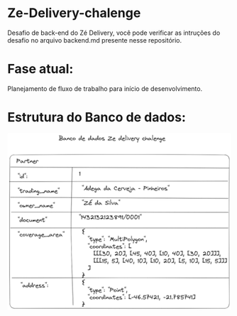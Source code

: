 # Ze-Delivery-chalenge

Desafio de back-end do Zé Delivery, você pode verificar as intruções do desafio no arquivo backend.md presente nesse repositório.



# Fase atual:
  Planejamento de fluxo de trabalho para início de desenvolvimento.


# Estrutura do Banco de dados:

![Partners entity](files/images/partner-entity.png)